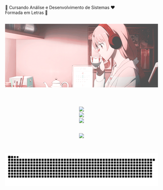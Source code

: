 
🎯 Cursando Análise e Desenvolvimento de Sistemas ❤️ <br>   Formada em Letras 💯

##

<div align="center">
  <img src="Asuna_Gif.webp" alt="Uma garota ruiva, com fones vermelhos, tomando algo em sua xícara">
</div>

##


<br>

<div align="center"> 
 
![](https://github-readme-stats.vercel.app/api?username=tamirisrbarbosa&theme=shadow_red&hide_border=false&include_all_commits=true&count_private=false) <br> 
![](https://github-readme-streak-stats.herokuapp.com/?user=tamirisrbarbosa&theme=shadow_red&hide_border=false)<br/>
![](https://github-readme-stats.vercel.app/api/top-langs/?username=tamirisrbarbosa&theme=shadow_red&hide_border=false&include_all_commits=true&count_private=false&layout=compact)

</div>

<br>

<div align="center"> 
  <a href="mailto:tamirisrbarbosa.contato@gmail.com"><img src="https://img.shields.io/badge/-Gmail-%23333?style=for-the-badge&logo=gmail&logoColor=red" target="_blank"></a>
</div>

<br>

<div align="center" [![](https://visitcount.itsvg.in/api?id=tamirisrbarbosa&icon=3&color=12)](https://visitcount.itsvg.in) 
</div>



##


              
<picture>
  <source media="(prefers-color-scheme: dark)" srcset="github-user-contribution.svg" />
  <source media="(prefers-color-scheme: light)" srcset="github-user-contribution.svg" />
  <img alt="GitHub snake animation" src="github-user-contribution.svg" />
</picture>
